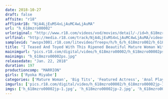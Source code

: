 ```yaml
---
date: 2018-10-27
draft: false
affsite: "r18"
afflinkr18: "NjA4LjEuMS4xLjAuMC4wLjAuMA"
url: "h_618mzro00002"
urloriginal: "http://www.r18.com/videos/vod/movies/detail/-/id=h_618mzro00002"
urlfinal: "http://media.r18.com/track/NjA4LjEuMS4xLjAuMC4wLjAuMA/videos/vod/movies/detail/-/id=h_618mzro00002"
samplevid: "awspv3001.r18.com/litevideo/freepv/h/h_6/h_618mzro002/h_618mzro002_dmb_w.mp4"
title: "I Teased And Toyed With This Ripened Beautiful Mature Woman With Big Tits And A Buttery Soft Pussy Ryoka Miyabe"
mainimgurl: "pics.r18.com/digital/video/h_618mzro00002/h_618mzro00002ps.jpg"
mainimgs: "h_618mzro00002ps.jpg"
releasedate: "Jan. 22, 2018"
duration: 197
productioncomp: "MARRION"
girls: ['Ryoka Miyabe']
categories: ['Mature Woman', 'Big Tits', 'Featured Actress', 'Anal Play', 'Dirty Talk', 'Hi-Def']
imgurls: ['pics.r18.com/digital/video/h_618mzro00002/h_618mzro00002jp-1.jpg', 'pics.r18.com/digital/video/h_618mzro00002/h_618mzro00002jp-2.jpg', 'pics.r18.com/digital/video/h_618mzro00002/h_618mzro00002jp-3.jpg', 'pics.r18.com/digital/video/h_618mzro00002/h_618mzro00002jp-4.jpg', 'pics.r18.com/digital/video/h_618mzro00002/h_618mzro00002jp-5.jpg', 'pics.r18.com/digital/video/h_618mzro00002/h_618mzro00002jp-6.jpg', 'pics.r18.com/digital/video/h_618mzro00002/h_618mzro00002jp-7.jpg', 'pics.r18.com/digital/video/h_618mzro00002/h_618mzro00002jp-8.jpg', 'pics.r18.com/digital/video/h_618mzro00002/h_618mzro00002jp-9.jpg', 'pics.r18.com/digital/video/h_618mzro00002/h_618mzro00002jp-10.jpg', 'pics.r18.com/digital/video/h_618mzro00002/h_618mzro00002jp-11.jpg', 'pics.r18.com/digital/video/h_618mzro00002/h_618mzro00002jp-12.jpg', 'pics.r18.com/digital/video/h_618mzro00002/h_618mzro00002jp-13.jpg', 'pics.r18.com/digital/video/h_618mzro00002/h_618mzro00002jp-14.jpg', 'pics.r18.com/digital/video/h_618mzro00002/h_618mzro00002jp-15.jpg', 'pics.r18.com/digital/video/h_618mzro00002/h_618mzro00002jp-16.jpg', 'pics.r18.com/digital/video/h_618mzro00002/h_618mzro00002jp-17.jpg', 'pics.r18.com/digital/video/h_618mzro00002/h_618mzro00002jp-18.jpg', 'pics.r18.com/digital/video/h_618mzro00002/h_618mzro00002jp-19.jpg', 'pics.r18.com/digital/video/h_618mzro00002/h_618mzro00002jp-20.jpg']
imgs: ['h_618mzro00002jp-1.jpg', 'h_618mzro00002jp-2.jpg', 'h_618mzro00002jp-3.jpg', 'h_618mzro00002jp-4.jpg', 'h_618mzro00002jp-5.jpg', 'h_618mzro00002jp-6.jpg', 'h_618mzro00002jp-7.jpg', 'h_618mzro00002jp-8.jpg', 'h_618mzro00002jp-9.jpg', 'h_618mzro00002jp-10.jpg', 'h_618mzro00002jp-11.jpg', 'h_618mzro00002jp-12.jpg', 'h_618mzro00002jp-13.jpg', 'h_618mzro00002jp-14.jpg', 'h_618mzro00002jp-15.jpg', 'h_618mzro00002jp-16.jpg', 'h_618mzro00002jp-17.jpg', 'h_618mzro00002jp-18.jpg', 'h_618mzro00002jp-19.jpg', 'h_618mzro00002jp-20.jpg']
---
```

